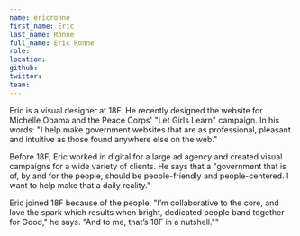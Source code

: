 ```yaml
---
name: ericronne
first_name: Eric
last_name: Ronne
full_name: Eric Ronne
role:
location:
github:
twitter:
team:
---
```


Eric is a visual designer at 18F. He recently designed the website for Michelle Obama and the Peace Corps' "Let Girls Learn" campaign. In his words: "I help make government websites that are as professional, pleasant and intuitive as those found anywhere else on the web."

Before 18F, Eric worked in digital for a large ad agency and created visual campaigns for a wide variety of clients. He says that a "government that is of, by and for the people, should be people-friendly and people-centered. I want to help make that a daily reality."

Eric joined 18F because of the people. "I’m collaborative to the core, and love the spark which results when bright, dedicated people band together for Good," he says. "And to me, that’s 18F in a nutshell.""
